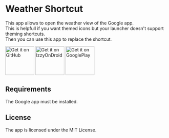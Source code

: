 # Weather Shortcut

This app allows to open the weather view of the Google app. <br>
This is helpfull if you want themed icons but your launcher doesn't support theming shortcuts. <br>
Then you can use this app to replace the shortcut. 

[<img src="https://camo.githubusercontent.com/35b4ec18c762358fb784f9e973f77cf6eb596f2240e69a4c6c093a836655d889/68747470733a2f2f692e6962622e636f2f71306d6463345a2f6765742d69742d6f6e2d6769746875622e706e67" alt="Get it on GitHub" height="90">](https://github.com/Kaiserdragon2/WeatherShortcut/releases) [<img src="https://raw.githubusercontent.com/Kaiserdragon2/IconRequest/main/docs/IzzyOnDroid.png" alt="Get it on IzzyOnDroid" height="90">](https://apt.izzysoft.de/fdroid/index/apk/de.kaiserdragon.weathershortcut) [<img src="https://play.google.com/intl/en_us/badges/static/images/badges/en_badge_web_generic.png" alt="Get it on GooglePlay" height="90">](https://play.google.com/store/apps/details?id=de.kaiserdragon.weathershortcut)

## Requirements

The Google app must be installed.

## License
The app is licensed under the MIT License.